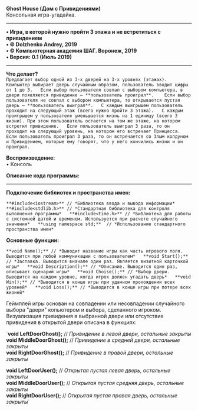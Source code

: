 **Ghost House (Дом с Привидениями)**  
Консольная игра-угадайка.
________________________________________
**•	Игра, в которой нужно пройти 3 этажа и не встретиться с привидением   
•	© Dolzhenko Andrey, 2019  
•	© Компьютерная академия ШАГ. Воронеж, 2019  
•	Версия: 0.1 (Июль 2019)**  
________________________________________

**Что делает?**  
`Предлагает выбор одной из 3-х дверей на 3-х уровнях (этажах).  
Компьютер выбирает дверь случайным образом, пользователь вводит цифры от 1 до 3.  
Если выбор пользователя совпал с выбором компьютера, в двери появляется привидение – **пользователь проиграл**.   
Если выбор пользователя не совпал с выбором компьютера, то открывается пустая дверь – **пользователь выиграл**.  
С каждым выигрышем пользователь проходит на следующий этаж (всего нужно пройти 3 этажа).  
С каждым проигрышем у пользователя уменьшается жизнь на 1 единицу (всего 3 жизни). При этом пользователь остается на том же этаже, на котором встретил привидение.  
Если пользователь выиграл 3 раза, то он проходит на следующий уровень, на котором его встречает Принцесса.  
Если пользователь проиграл 3 раза, то он встречается со Злым колдуном и Привидением, которые ему говорят, что у него кончились жизни и он проиграл.`  

**Воспроизведение:**  
•	Консоль

**Описание кода программы:**
________________________________________

**Подключение библиотек и пространства имен:**    

`**#include<iostream>** // *Библиотека ввода и вывода информации*  
**#include<stdlib.h>** // *Стандартная библиотека для контроля выполнения программы*  
**#include<time.h>** // *Библиотека для работы с системной датой и временем. Используется при расчете случайного значения*  
**using namespace std;**  // *Использование стандартного пространства имен*`  
  
**Основные функции:**    

`**void Name();** // *Выводит название игры как часть игрового поля. Выводится при любой коммуникации с пользователем*  
**void Start();** // *Заставка. Выводится вначале один раз. Является визитной карточкой игры*  
**void Description();** // *Описание. Выводится один раз, описывает сценарий игры*  
**void Choise();** // *Выбор двери. Выводится на каждом уровне, когда игрок должен угадать дверь*  
**void Win();** // *Выводится в конце игры при удачном прохождении всех уровней*  
**void Loss();** // *Выводится в конце игры при потере всех жизней*`  

Геймплей игры основан на совпадении или несовпадении случайного выбора "двери" копьютером и выбора, сделанного игроком.
Визуализация привидения в выбранной двери или отсутствие привидения в открытой двери описана в функциях:    

`**void LeftDoorGhost();** // *Привидение в левой двери, остальные закрыты*  
**void MiddleDoorGhost();** // *Привидение в средней двери, остальные закрыты*  
**void RightDoorGhost();** // *Привидение в правой двери, остальные закрыты*  

**void LeftDoorUser();** // *Открытая пустая левая дверь, остальные закрыты*  
**void MiddleDoorUser();** // *Открытая пустая средняя дверь, остальные закрыты*  
**void RightDoorUser();** // *Открытая пустая правая дверь, остальные закрыты*`  

